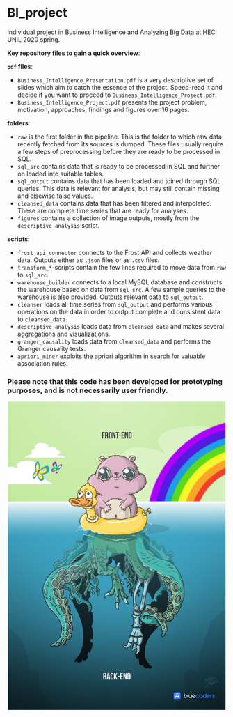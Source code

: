 # BI_project
Individual project in Business Intelligence and Analyzing Big Data at HEC UNIL 2020 spring.

__Key repository files to gain a quick overview__:

__`pdf` files__:
 * `Business_Intelligence_Presentation.pdf` is a very descriptive set of slides which aim to catch the essence of the project. Speed-read it and decide if you want to proceed to `Business_Intelligence_Project.pdf`. 
 * `Business_Intelligence_Project.pdf` presents the project problem, motivation, approaches, findings and figures over 16 pages.

__folders__:
 * `raw` is the first folder in the pipeline. This is the folder to which raw data recently fetched from its sources is dumped. These files usually require a few steps of preprocessing before they are ready to be processed in SQL.
 * `sql_src` contains data that is ready to be processed in SQL and further on loaded into suitable tables.
 * `sql_output` contains data that has been loaded and joined through SQL queries. This data is relevant for analysis, but may still contain missing and elsewise false values.
 * `cleansed_data` contains data that has been filtered and interpolated. These are complete time series that are ready for analyses.
 * `figures` contains a collection of image outputs, mostly from the `descriptive_analysis` script. 
 
__scripts__:
 * `frost_api_connector` connects to the Frost API and collects weather data. Outputs either as `.json` files or as `.csv` files.
 * `transform_*`-scripts contain the few lines required to move data from `raw` to `sql_src`.
 * `warehouse_builder` connects to a local MySQL database and constructs the warehouse based on data from `sql_src`. A few sample queries to the warehouse is also provided. Outputs relevant data to `sql_output`.
 * `cleanser` loads all time series from `sql_output` and performs various operations on the data in order to output complete and consistent data to `cleansed_data`.
 * `descriptive_analysis` loads data from `cleansed_data` and makes several aggregations and visualizations.
 * `granger_causality` loads data from `cleansed_data` and performs the Granger causality tests.
 * `apriori_miner` exploits the apriori algorithm in search for valuable association rules.
 
### Please note that this code has been developed for prototyping purposes, and is not necessarily user friendly.
<p align="center">
<img src="https://github.com/arilmad/BI_project/blob/master/figures/backend.jpg?raw=true" width="500">
 </p>
